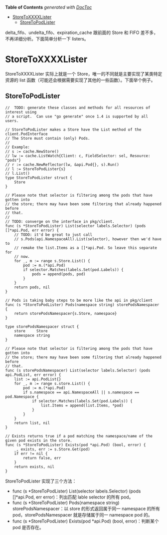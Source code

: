 <!-- START doctoc generated TOC please keep comment here to allow auto update -->
<!-- DON'T EDIT THIS SECTION, INSTEAD RE-RUN doctoc TO UPDATE -->
**Table of Contents**  *generated with [DocToc](https://github.com/thlorenz/doctoc)*

- [StoreToXXXXLister](#storetoxxxxlister)
  - [StoreToPodLister](#storetopodlister)

<!-- END doctoc generated TOC please keep comment here to allow auto update -->

delta_fifo、undelta_fifo、expiration_cache 跟前面的 Store 和 FIFO 差不多，不再详细分析。下面简单分析一下 listers。

# StoreToXXXXLister

StoreToXXXXLister 实际上就是一个 Store，唯一的不同就是主要实现了某类特定资源的 list 函数（可能还会根据需要实现了其他的一些函数）。下面举个例子。

## StoreToPodLister

```
//  TODO: generate these classes and methods for all resources of interest using
// a script.  Can use "go generate" once 1.4 is supported by all users.

// StoreToPodLister makes a Store have the List method of the client.PodInterface
// The Store must contain (only) Pods.
//
// Example:
// s := cache.NewStore()
// lw := cache.ListWatch{Client: c, FieldSelector: sel, Resource: "pods"}
// r := cache.NewReflector(lw, &api.Pod{}, s).Run()
// l := StoreToPodLister{s}
// l.List()
type StoreToPodLister struct {
    Store
}

// Please note that selector is filtering among the pods that have gotten into
// the store; there may have been some filtering that already happened before
// that.
//
// TODO: converge on the interface in pkg/client.
func (s *StoreToPodLister) List(selector labels.Selector) (pods []*api.Pod, err error) {
    // TODO: it'd be great to just call
    // s.Pods(api.NamespaceAll).List(selector), however then we'd have to
    // remake the list.Items as a []*api.Pod. So leave this separate for
    // now.
    for _, m := range s.Store.List() {
        pod := m.(*api.Pod)
        if selector.Matches(labels.Set(pod.Labels)) {
            pods = append(pods, pod)
        }
    }
    return pods, nil
}

// Pods is taking baby steps to be more like the api in pkg/client
func (s *StoreToPodLister) Pods(namespace string) storePodsNamespacer {
    return storePodsNamespacer{s.Store, namespace}
}

type storePodsNamespacer struct {
    store     Store
    namespace string
}

// Please note that selector is filtering among the pods that have gotten into
// the store; there may have been some filtering that already happened before
// that.
func (s storePodsNamespacer) List(selector labels.Selector) (pods api.PodList, err error) {
    list := api.PodList{}
    for _, m := range s.store.List() {
        pod := m.(*api.Pod)
        if s.namespace == api.NamespaceAll || s.namespace == pod.Namespace {
            if selector.Matches(labels.Set(pod.Labels)) {
                list.Items = append(list.Items, *pod)
            }
        }
    }
    return list, nil
}

// Exists returns true if a pod matching the namespace/name of the given pod exists in the store.
func (s *StoreToPodLister) Exists(pod *api.Pod) (bool, error) {
    _, exists, err := s.Store.Get(pod)
    if err != nil {
        return false, err
    }
    return exists, nil
}
```

StoreToPodLister 实现了三个方法：

- func (s *StoreToPodLister) List(selector labels.Selector) (pods []*api.Pod, err error)：列出匹配 lable selector 的所有 pod。
- func (s *StoreToPodLister) Pods(namespace string) storePodsNamespacer：以 store 的形式返回属于同一 namespace 的所有 pod，storePodsNamespacer 就是存储属于同一 namespace pod 的。
- func (s *StoreToPodLister) Exists(pod *api.Pod) (bool, error)：判断某个 pod 是否存在。
